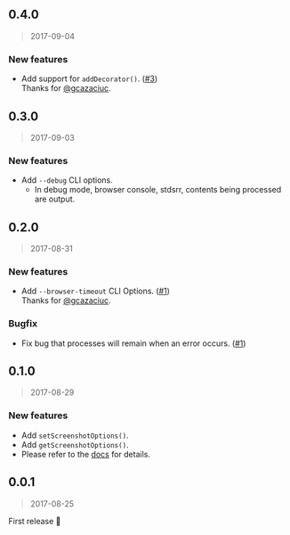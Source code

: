 [api]: https://github.com/tsuyoshiwada/storybook-chrome-screenshot/tree/develop#api
[issue1]: https://github.com/tsuyoshiwada/storybook-chrome-screenshot/issues/1
[issue3]: https://github.com/tsuyoshiwada/storybook-chrome-screenshot/issues/3


## 0.4.0

> 2017-09-04

### New features

* Add support for `addDecorator()`. ([#3][issue3])  
  Thanks for [@gcazaciuc](https://github.com/gcazaciuc).


## 0.3.0

> 2017-09-03

### New features

* Add `--debug` CLI options.
  - In debug mode, browser console, stdsrr, contents being processed are output.


## 0.2.0

> 2017-08-31

### New features

* Add `--browser-timeout` CLI Options. ([#1][issue1])  
  Thanks for [@gcazaciuc](https://github.com/gcazaciuc).

### Bugfix

* Fix bug that processes will remain when an error occurs. ([#1][issue1])


## 0.1.0

> 2017-08-29

### New features

* Add `setScreenshotOptions()`.
* Add `getScreenshotOptions()`.
* Please refer to the [docs][api] for details.




## 0.0.1

> 2017-08-25

First release :tada:

